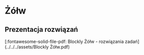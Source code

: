 # Żółw

## Prezentacja rozwiązań

[:fontawesome-solid-file-pdf: Blockly Żółw - rozwiązania zadań](../../../assets/Blockly Żółw.pdf)

